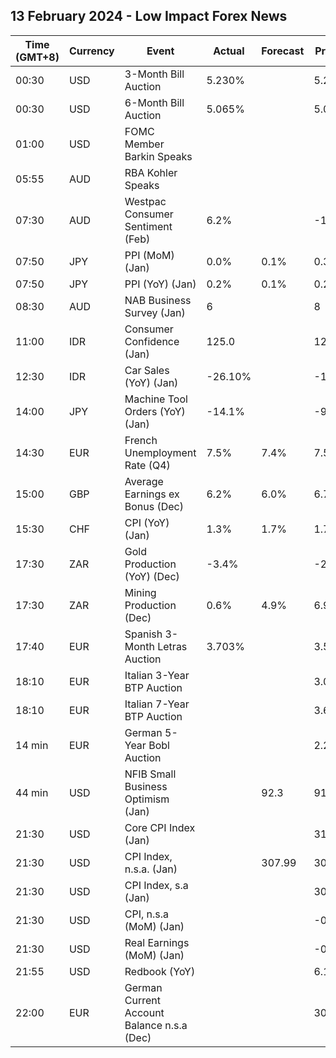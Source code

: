 ## 13 February 2024 - Low Impact Forex News

| Time (GMT+8) | Currency | Event | Actual | Forecast | Previous |
|------|----------|-------|--------|----------|----------|
| 00:30 | USD | 3-Month Bill Auction | 5.230% |  | 5.235% |
| 00:30 | USD | 6-Month Bill Auction | 5.065% |  | 5.045% |
| 01:00 | USD | FOMC Member Barkin Speaks |  |  |  |
| 05:55 | AUD | RBA Kohler Speaks |  |  |  |
| 07:30 | AUD | Westpac Consumer Sentiment (Feb) | 6.2% |  | -1.3% |
| 07:50 | JPY | PPI (MoM) (Jan) | 0.0% | 0.1% | 0.3% |
| 07:50 | JPY | PPI (YoY) (Jan) | 0.2% | 0.1% | 0.2% |
| 08:30 | AUD | NAB Business Survey (Jan) | 6 |  | 8 |
| 11:00 | IDR | Consumer Confidence (Jan) | 125.0 |  | 123.8 |
| 12:30 | IDR | Car Sales (YoY) (Jan) | -26.10% |  | -19.10% |
| 14:00 | JPY | Machine Tool Orders (YoY) (Jan) | -14.1% |  | -9.6% |
| 14:30 | EUR | French Unemployment Rate (Q4) | 7.5% | 7.4% | 7.5% |
| 15:00 | GBP | Average Earnings ex Bonus (Dec) | 6.2% | 6.0% | 6.7% |
| 15:30 | CHF | CPI (YoY) (Jan) | 1.3% | 1.7% | 1.7% |
| 17:30 | ZAR | Gold Production (YoY) (Dec) | -3.4% |  | -2.9% |
| 17:30 | ZAR | Mining Production (Dec) | 0.6% | 4.9% | 6.9% |
| 17:40 | EUR | Spanish 3-Month Letras Auction | 3.703% |  | 3.506% |
| 18:10 | EUR | Italian 3-Year BTP Auction |  |  | 3.03% |
| 18:10 | EUR | Italian 7-Year BTP Auction |  |  | 3.63% |
| 14 min | EUR | German 5-Year Bobl Auction |  |  | 2.210% |
| 44 min | USD | NFIB Small Business Optimism (Jan) |  | 92.3 | 91.9 |
| 21:30 | USD | Core CPI Index (Jan) |  |  | 313.22 |
| 21:30 | USD | CPI Index, n.s.a. (Jan) |  | 307.99 | 306.75 |
| 21:30 | USD | CPI Index, s.a (Jan) |  |  | 308.85 |
| 21:30 | USD | CPI, n.s.a (MoM) (Jan) |  |  | -0.10% |
| 21:30 | USD | Real Earnings (MoM) (Jan) |  |  | -0.2% |
| 21:55 | USD | Redbook (YoY) |  |  | 6.1% |
| 22:00 | EUR | German Current Account Balance n.s.a (Dec) |  |  | 30.8B |
